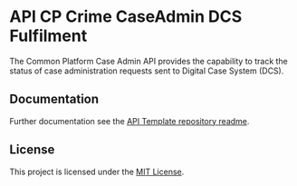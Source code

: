 # API CP Crime CaseAdmin DCS Fulfilment

The Common Platform Case Admin API provides the capability to track the status of case administration requests sent to Digital Case System (DCS).

## Documentation

Further documentation see the [API Template repository readme](https://github.com/hmcts/api-cp-template?tab=readme-ov-file#api-cp-template-repository).

## License

This project is licensed under the [MIT License](LICENSE).
